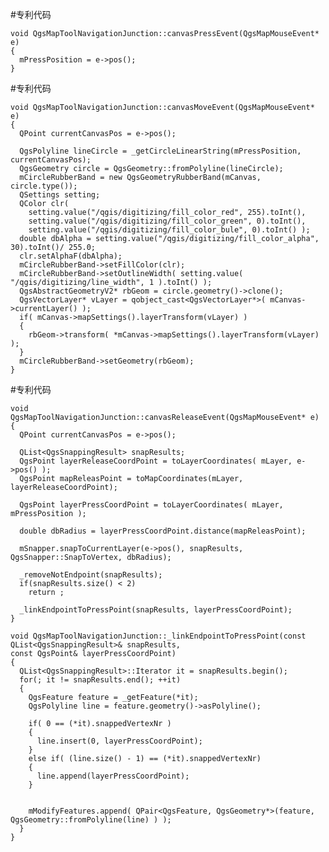 #专利代码

	void QgsMapToolNavigationJunction::canvasPressEvent(QgsMapMouseEvent* e)
	{
	  mPressPosition = e->pos();
	}

#专利代码

	void QgsMapToolNavigationJunction::canvasMoveEvent(QgsMapMouseEvent* e)
	{
	  QPoint currentCanvasPos = e->pos();
	  
	  QgsPolyline lineCircle = _getCircleLinearString(mPressPosition, currentCanvasPos);
	  QgsGeometry circle = QgsGeometry::fromPolyline(lineCircle);
	  mCircleRubberBand = new QgsGeometryRubberBand(mCanvas, circle.type());
	  QSettings setting;
	  QColor clr(
		setting.value("/qgis/digitizing/fill_color_red", 255).toInt(),
		setting.value("/qgis/digitizing/fill_color_green", 0).toInt(),
		setting.value("/qgis/digitizing/fill_color_bule", 0).toInt() );
	  double dbAlpha = setting.value("/qgis/digitizing/fill_color_alpha", 30).toInt()/ 255.0;
	  clr.setAlphaF(dbAlpha);
	  mCircleRubberBand->setFillColor(clr);
	  mCircleRubberBand->setOutlineWidth( setting.value( "/qgis/digitizing/line_width", 1 ).toInt() );
	  QgsAbstractGeometryV2* rbGeom = circle.geometry()->clone();
	  QgsVectorLayer* vLayer = qobject_cast<QgsVectorLayer*>( mCanvas->currentLayer() );
	  if( mCanvas->mapSettings().layerTransform(vLayer) )
	  {
		rbGeom->transform( *mCanvas->mapSettings().layerTransform(vLayer) );
	  }
	  mCircleRubberBand->setGeometry(rbGeom);
	}
	
#专利代码

	void QgsMapToolNavigationJunction::canvasReleaseEvent(QgsMapMouseEvent* e)
	{
	  QPoint currentCanvasPos = e->pos();
	  
	  QList<QgsSnappingResult> snapResults;
	  QgsPoint layerReleaseCoordPoint = toLayerCoordinates( mLayer, e->pos() );
	  QgsPoint mapReleasPoint = toMapCoordinates(mLayer, layerReleaseCoordPoint);

	  QgsPoint layerPressCoordPoint = toLayerCoordinates( mLayer, mPressPosition );
	  
	  double dbRadius = layerPressCoordPoint.distance(mapReleasPoint);

	  mSnapper.snapToCurrentLayer(e->pos(), snapResults, QgsSnapper::SnapToVertex, dbRadius);

	  _removeNotEndpoint(snapResults);
	  if(snapResults.size() < 2)
		return ;

	  _linkEndpointToPressPoint(snapResults, layerPressCoordPoint);
	}

	void QgsMapToolNavigationJunction::_linkEndpointToPressPoint(const QList<QgsSnappingResult>& snapResults, 
	const QgsPoint& layerPressCoordPoint)
	{
	  QList<QgsSnappingResult>::Iterator it = snapResults.begin();
	  for(; it != snapResults.end(); ++it)
	  {
		QgsFeature feature = _getFeature(*it);
		QgsPolyline line = feature.geometry()->asPolyline();
		
		if( 0 == (*it).snappedVertexNr )
		{
		  line.insert(0, layerPressCoordPoint);
		}
		else if( (line.size() - 1) == (*it).snappedVertexNr)
		{
		  line.append(layerPressCoordPoint);
		}
		
		
		mModifyFeatures.append( QPair<QgsFeature, QgsGeometry*>(feature, QgsGeometry::fromPolyline(line) ) );
	  } 
	}
